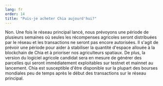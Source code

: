 ```yaml
---
lang: fr
order: 14
title: "Puis-je acheter Chia aujourd'hui?"
---
```

Non. Une fois le réseau principal lancé, nous prévoyons une période de plusieurs semaines où seules les récompenses agricoles seront distribuées par le réseau et les transactions ne seront pas encore autorisées. Il s'agit de prévoir une période pour aider à stabiliser la quantité d'espace allouée à la blockchain de Chia et à prioriser nos agriculteurs spatiaux. De plus, la version du logiciel agricole candidat sera en mesure de générer des parcelles qui seront immédiatement exploitables sur testnet et mainnet au lancement. Chia est susceptible d'être disponible sur la plupart des bourses mondiales peu de temps après le début des transactions sur le réseau principal.
